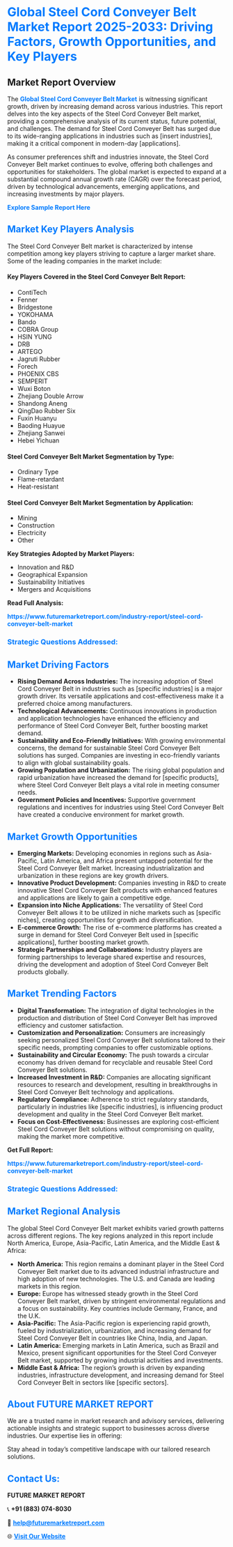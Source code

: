 <h1 style="color: #007BFF;">Global Steel Cord Conveyer Belt Market Report 2025-2033: Driving Factors, Growth Opportunities, and Key Players</h1>

<section id="overview">
<h2>Market Report Overview</h2>
<p>The <a href="https://www.futuremarketreport.com/industry-report/steel-cord-conveyer-belt-market" style="color: #007BFF; text-decoration: none;"><strong>Global Steel Cord Conveyer Belt Market</strong></a> is witnessing significant growth, driven by increasing demand across various industries. This report delves into the key aspects of the Steel Cord Conveyer Belt market, providing a comprehensive analysis of its current status, future potential, and challenges. The demand for Steel Cord Conveyer Belt has surged due to its wide-ranging applications in industries such as [insert industries], making it a critical component in modern-day [applications].</p>
<p>As consumer preferences shift and industries innovate, the Steel Cord Conveyer Belt market continues to evolve, offering both challenges and opportunities for stakeholders. The global market is expected to expand at a substantial compound annual growth rate (CAGR) over the forecast period, driven by technological advancements, emerging applications, and increasing investments by major players.</p>
</section>

<section id="overview">
<p><a href="https://www.futuremarketreport.com/request-sample/reportId=85692" style="color: #007BFF; text-decoration: none;"><strong>Explore Sample Report Here</strong></a></p>
</section>

<section id="key-players">
<h2 style="color: #007BFF;">Market Key Players Analysis</h2>
<p>The Steel Cord Conveyer Belt market is characterized by intense competition among key players striving to capture a larger market share. Some of the leading companies in the market include:</p>
<h4>Key Players Covered in the Steel Cord Conveyer Belt Report:</h4>
<ul><li>ContiTech</li><li>Fenner</li><li>Bridgestone</li><li>YOKOHAMA</li><li>Bando</li><li>COBRA Group</li><li>HSIN YUNG</li><li>DRB</li><li>ARTEGO</li><li>Jagruti Rubber</li><li>Forech</li><li>PHOENIX CBS</li><li>SEMPERIT</li><li>Wuxi Boton</li><li>Zhejiang Double Arrow</li><li>Shandong Aneng</li><li>QingDao Rubber Six</li><li>Fuxin Huanyu</li><li>Baoding Huayue</li><li>Zhejiang Sanwei</li><li>Hebei Yichuan</li></ul>
<h4>Steel Cord Conveyer Belt Market Segmentation by Type:</h4>
<ul><li>Ordinary Type</li><li>Flame-retardant</li><li>Heat-resistant</li></ul>

<h4>Steel Cord Conveyer Belt Market Segmentation by Application:</h4>
<ul><li>Mining</li><li>Construction</li><li>Electricity</li><li>Other</li></ul>
<p><strong>Key Strategies Adopted by Market Players:</strong></p>
<ul>
<li>Innovation and R&D</li>
<li>Geographical Expansion</li>
<li>Sustainability Initiatives</li>
<li>Mergers and Acquisitions</li>
</ul>
</section>

<section>
<p><strong>Read Full Analysis: </strong></p><a href="https://www.futuremarketreport.com/industry-report/steel-cord-conveyer-belt-market" style="color: #007BFF; text-decoration: none;"><strong>https://www.futuremarketreport.com/industry-report/steel-cord-conveyer-belt-market</strong></a>
<h3 style="color: #007BFF;">Strategic Questions Addressed:</h3>
</section>

<section id="driving-factors">
<h2 style="color: #007BFF;">Market Driving Factors</h2>
<ul>
<li><strong>Rising Demand Across Industries:</strong> The increasing adoption of Steel Cord Conveyer Belt in industries such as [specific industries] is a major growth driver. Its versatile applications and cost-effectiveness make it a preferred choice among manufacturers.</li>
<li><strong>Technological Advancements:</strong> Continuous innovations in production and application technologies have enhanced the efficiency and performance of Steel Cord Conveyer Belt, further boosting market demand.</li>
<li><strong>Sustainability and Eco-Friendly Initiatives:</strong> With growing environmental concerns, the demand for sustainable Steel Cord Conveyer Belt solutions has surged. Companies are investing in eco-friendly variants to align with global sustainability goals.</li>
<li><strong>Growing Population and Urbanization:</strong> The rising global population and rapid urbanization have increased the demand for [specific products], where Steel Cord Conveyer Belt plays a vital role in meeting consumer needs.</li>
<li><strong>Government Policies and Incentives:</strong> Supportive government regulations and incentives for industries using Steel Cord Conveyer Belt have created a conducive environment for market growth.</li>
</ul>
</section>

<section id="growth-opportunities">
<h2 style="color: #007BFF;">Market Growth Opportunities</h2>
<ul>
<li><strong>Emerging Markets:</strong> Developing economies in regions such as Asia-Pacific, Latin America, and Africa present untapped potential for the Steel Cord Conveyer Belt market. Increasing industrialization and urbanization in these regions are key growth drivers.</li>
<li><strong>Innovative Product Development:</strong> Companies investing in R&D to create innovative Steel Cord Conveyer Belt products with enhanced features and applications are likely to gain a competitive edge.</li>
<li><strong>Expansion into Niche Applications:</strong> The versatility of Steel Cord Conveyer Belt allows it to be utilized in niche markets such as [specific niches], creating opportunities for growth and diversification.</li>
<li><strong>E-commerce Growth:</strong> The rise of e-commerce platforms has created a surge in demand for Steel Cord Conveyer Belt used in [specific applications], further boosting market growth.</li>
<li><strong>Strategic Partnerships and Collaborations:</strong> Industry players are forming partnerships to leverage shared expertise and resources, driving the development and adoption of Steel Cord Conveyer Belt products globally.</li>
</ul>
</section>

<section id="trending-factors">
<h2 style="color: #007BFF;">Market Trending Factors</h2>
<ul>
<li><strong>Digital Transformation:</strong> The integration of digital technologies in the production and distribution of Steel Cord Conveyer Belt has improved efficiency and customer satisfaction.</li>
<li><strong>Customization and Personalization:</strong> Consumers are increasingly seeking personalized Steel Cord Conveyer Belt solutions tailored to their specific needs, prompting companies to offer customizable options.</li>
<li><strong>Sustainability and Circular Economy:</strong> The push towards a circular economy has driven demand for recyclable and reusable Steel Cord Conveyer Belt solutions.</li>
<li><strong>Increased Investment in R&D:</strong> Companies are allocating significant resources to research and development, resulting in breakthroughs in Steel Cord Conveyer Belt technology and applications.</li>
<li><strong>Regulatory Compliance:</strong> Adherence to strict regulatory standards, particularly in industries like [specific industries], is influencing product development and quality in the Steel Cord Conveyer Belt market.</li>
<li><strong>Focus on Cost-Effectiveness:</strong> Businesses are exploring cost-efficient Steel Cord Conveyer Belt solutions without compromising on quality, making the market more competitive.</li>
</ul>
</section>

<section>
<p><strong>Get Full Report: </strong></p><a href="https://www.futuremarketreport.com/industry-report/steel-cord-conveyer-belt-market" style="color: #007BFF; text-decoration: none;"><strong>https://www.futuremarketreport.com/industry-report/steel-cord-conveyer-belt-market</strong></a>
<h3 style="color: #007BFF;">Strategic Questions Addressed:</h3>
</section>


<section id="regional-analysis">
<h2 style="color: #007BFF;">Market Regional Analysis</h2>
<p>The global Steel Cord Conveyer Belt market exhibits varied growth patterns across different regions. The key regions analyzed in this report include North America, Europe, Asia-Pacific, Latin America, and the Middle East & Africa:</p>
<ul>
<li><strong>North America:</strong> This region remains a dominant player in the Steel Cord Conveyer Belt market due to its advanced industrial infrastructure and high adoption of new technologies. The U.S. and Canada are leading markets in this region.</li>
<li><strong>Europe:</strong> Europe has witnessed steady growth in the Steel Cord Conveyer Belt market, driven by stringent environmental regulations and a focus on sustainability. Key countries include Germany, France, and the U.K.</li>
<li><strong>Asia-Pacific:</strong> The Asia-Pacific region is experiencing rapid growth, fueled by industrialization, urbanization, and increasing demand for Steel Cord Conveyer Belt in countries like China, India, and Japan.</li>
<li><strong>Latin America:</strong> Emerging markets in Latin America, such as Brazil and Mexico, present significant opportunities for the Steel Cord Conveyer Belt market, supported by growing industrial activities and investments.</li>
<li><strong>Middle East & Africa:</strong> The region’s growth is driven by expanding industries, infrastructure development, and increasing demand for Steel Cord Conveyer Belt in sectors like [specific sectors].</li>
</ul>
</section>

<footer>
<h2 style="color: #007BFF;">About FUTURE MARKET REPORT</h2>
<p>We are a trusted name in market research and advisory services, delivering actionable insights and strategic support to businesses across diverse industries. Our expertise lies in offering:</p>

<p>Stay ahead in today’s competitive landscape with our tailored research solutions.</p>

<h2 style="color: #007BFF;">Contact Us:</h2>
<p><strong>FUTURE MARKET REPORT</strong></p>
<p>📞 <strong>+91 (883) 074-8030</strong></p>
<p>📧 <strong><a href="mailto:help@futuremarketreport.com" style="color: #007BFF;">help@futuremarketreport.com</a></strong></p>
<p>🌐 <strong><a href="https://www.futuremarketreport.com/" style="color: #007BFF;">Visit Our Website</a></strong></p>
</footer>